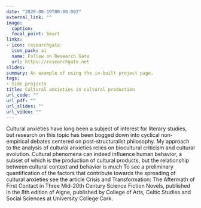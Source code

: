 ```yaml
---
date: "2020-08-19T00:00:00Z"
external_link: ""
image:
  caption: 
  focal_point: Smart
links:
- icon: researchgate
  icon_pack: ai
  name: Follow on Research Gate
  url: https://researchgate.net
slides: 
summary: An example of using the in-built project page.
tags:
- Side projects
title: Cultural anxieties in cultural production
url_code: ""
url_pdf: ""
url_slides: ""
url_video: ""
---
```

Cultural anxieties have long been a subject of interest for literary studies, but research on this topic has been bogged down into cyclical non-empirical debates centered on post-structuralist philosophy. My approach to the analysis of cultural anxieties relies on biocultural criticism and cultural evolution. Cultural phenomena can indeed influence human behavior, a subset of which is the production of cultural products, but the relationship between cultural context and behavior is much
To see a preliminary quantification of the factors that contribute towards the spreading of cultural anxieties see the article Crisis and Transformation: The Aftermath of First Contact in Three Mid-20th Century Science Fiction Novels, published in the 8th edition of Aigne, published by College of Arts, Celtic Studies and Social Sciences at University College Cork.